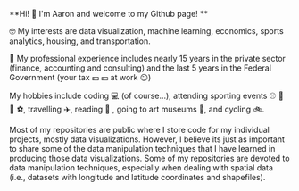 **Hi! 👋 I'm Aaron and welcome to my Github page! **

🤓 My interests are data visualization, machine learning, economics, sports analytics, housing, and transportation. 

💼 My professional experience includes nearly 15 years in the private sector (finance, accounting and consulting) and the last 5 years in the Federal Government (your tax 💵 💵 at work 😉)

My hobbies include coding 💻 (of course...), attending sporting events ⚾ 🏀 🏈 ⚽, travelling ✈️, reading 📖 , going to art museums 🎨, and cycling 🚲.

Most of my repositories are public where I store code for my individual projects, mostly data visualizations. However, I believe its just as important to share some of the data manipulation techniques that I have learned in producing those data visualizations. Some of my repositories are devoted to data manipulation techniques, especially when dealing with spatial data (i.e., datasets with longitude and latitude coordinates and shapefiles).

